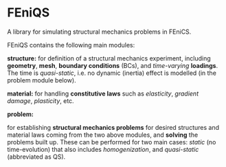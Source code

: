 # FEniQS
A library for simulating structural mechanics problems in FEniCS.

FEniQS contains the following main modules:

**structure:** for definition of a structural mechanics experiment, including **geometry**, **mesh**, **boundary conditions** (BCs), and _time-varying_ **loadings**. The time is _quasi-static_, i.e. no dynamic (inertia) effect is modelled (in the problem module below).

**material:** for handling **constitutive laws** such as _elasticity_, _gradient damage_, _plasticity_, etc.

**problem:**

for establishing **structural mechanics problems** for desired structures and material laws coming from the two above modules, and **solving** the problems built up. These can be performed for two main cases: _static_ (no time-evolution) that also includes _homogenization_, and _quasi-static_ (abbreviated as QS).
